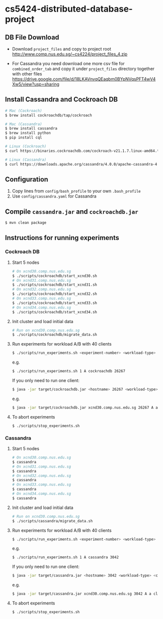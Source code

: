 # cs5424-distributed-database-project

## DB File Download

- Download `project_files` and copy to project root http://www.comp.nus.edu.sg/~cs4224/project_files_4.zip

- For Cassandra you need download one more csv file for `combined_order_tab` and copy it under `project_files` directory together with other files https://drive.google.com/file/d/18LKAVnvqQEaqbm0BYpNVqsPFT4wV4Xw5/view?usp=sharing

## Install Cassandra and Cockroach DB

```zsh
# Mac (Cockroach)
$ brew install cockroachdb/tap/cockroach

# Mac (Cassandra)
$ brew install cassandra
$ brew install python
$ pip install cql

# Linux (Cockroach)
$ curl https://binaries.cockroachdb.com/cockroach-v21.1.7.linux-amd64.tgz | tar -xz && sudo cp -i cockroach-v21.1.7.linux-amd64 /temp/CS4224C/cockroach-v21.1.7.linux-amd64

# Linux (Cassandra)
$ curl https://downloads.apache.org/cassandra/4.0.0/apache-cassandra-4.0.0-bin.tar.gz.sha256 | tar -xz && sudo cp -i apache-cassandra-4.0.0-bin /temp/CS4224C/apache-cassandra-4.0.0-bin
```

## Configuration

1. Copy lines from `config/bash_profile` to your own `.bash_profile`
2. Use `config/cassandra.yaml` for Cassandra

## Compile `cassandra.jar` and `cockroachdb.jar`

```zsh
$ mvn clean package
```

## Instructions for running experiments

### Cockroach DB

1. Start 5 nodes

   ```zsh
   # On xcnd30.comp.nus.edu.sg
   $ ./scripts/cockroachdb/start_xcnd30.sh
   # On xcnd31.comp.nus.edu.sg
   $ ./scripts/cockroachdb/start_xcnd31.sh
   # On xcnd32.comp.nus.edu.sg
   $ ./scripts/cockroachdb/start_xcnd32.sh
   # On xcnd33.comp.nus.edu.sg
   $ ./scripts/cockroachdb/start_xcnd33.sh
   # On xcnd34.comp.nus.edu.sg
   $ ./scripts/cockroachdb/start_xcnd34.sh

   ```

2. Init cluster and load initial data
   ```zsh
   # Run on xcnd30.comp.nus.edu.sg
   $ ./scripts/cockroachdb/migrate_data.sh
   ```
3. Run experiments for workload A/B with 40 clients

   ```zsh
   $ ./scripts/run_experiments.sh <experiment-number> <workload-type> cockroachdb 26267
   ```

   e.g.

   ```zsh
   $ ./scripts/run_experiments.sh 1 A cockroachdb 26267
   ```

   If you only need to run one client:

   ```zsh
   $ java -jar target/cockroachdb.jar <hostname> 26267 <workload-type> <client-id> <statistics-csv-dir> 0
   ```

   e.g.

   ```zsh
   $ java -jar target/cockroachdb.jar xcnd30.comp.nus.edu.sg 26267 A a clients.csv 0
   ```

4. To abort experiments
   ```
   $ ./scripts/stop_experiments.sh
   ```

### Cassandra

1. Start 5 nodes

   ```zsh
   # On xcnd30.comp.nus.edu.sg
   $ cassandra
   # On xcnd31.comp.nus.edu.sg
   $ cassandra
   # On xcnd32.comp.nus.edu.sg
   $ cassandra
   # On xcnd33.comp.nus.edu.sg
   $ cassandra
   # On xcnd34.comp.nus.edu.sg
   $ cassandra
   ```

2. Init cluster and load initial data
   ```zsh
   # Run on xcnd30.comp.nus.edu.sg
   $ ./scripts/cassandra/migrate_data.sh
   ```
3. Run experiments for workload A/B with 40 clients

   ```zsh
   $ ./scripts/run_experiments.sh <experiment-number> <workload-type> cassandra 3042
   ```

   e.g.

   ```zsh
   $ ./scripts/run_experiments.sh 1 A cassandra 3042
   ```

   If you only need to run one client:

   ```zsh
   $ java -jar target/cassandra.jar <hostname> 3042 <workload-type> <client-id> <statistics-csv-dir> 0
   ```

   e.g.

   ```zsh
   $ java -jar target/cassandra.jar xcnd30.comp.nus.edu.sg 3042 A a clients.csv 0
   ```

4. To abort experiments
   ```
   $ ./scripts/stop_experiments.sh
   ```
